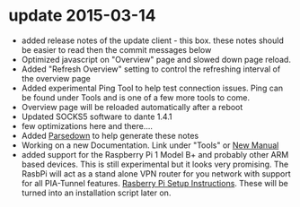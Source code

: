 update 2015-03-14
======================
* added release notes of the update client - this box.
  these notes should be easier to read then the commit messages below
* Optimized javascript on "Overview" page and slowed down page reload.
* Added "Refresh Overview" setting to control the refreshing interval of the overview page
* Added experimental Ping Tool to help test connection issues. Ping can be found under Tools and is one of a few more tools to come.
* Overview page will be reloaded automatically after a reboot
* Updated SOCKS5 software to dante 1.4.1
* few optimizations here and there....
* Added [Parsedown](http://parsedown.org/) to help generate these notes
* Working on a new Documentation. Link under "Tools" or [New Manual](./docs/index.html)
* added support for the Raspberry Pi 1 Model B+ and probably other ARM based devices.
This is still experimental but it looks very promising.
The RasbPi will act as a stand alone VPN router for you network with support for all PIA-Tunnel features.
[Rasberry Pi Setup Instructions](./docs/index.html#pi_setup).
These will be turned into an installation script later on.
